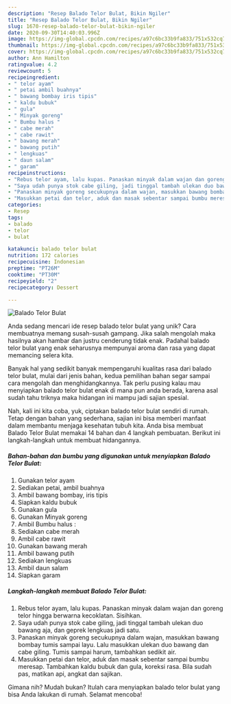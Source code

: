 ```yaml
---
description: "Resep Balado Telor Bulat, Bikin Ngiler"
title: "Resep Balado Telor Bulat, Bikin Ngiler"
slug: 1670-resep-balado-telor-bulat-bikin-ngiler
date: 2020-09-30T14:40:03.996Z
image: https://img-global.cpcdn.com/recipes/a97c6bc33b9fa833/751x532cq70/balado-telor-bulat-foto-resep-utama.jpg
thumbnail: https://img-global.cpcdn.com/recipes/a97c6bc33b9fa833/751x532cq70/balado-telor-bulat-foto-resep-utama.jpg
cover: https://img-global.cpcdn.com/recipes/a97c6bc33b9fa833/751x532cq70/balado-telor-bulat-foto-resep-utama.jpg
author: Ann Hamilton
ratingvalue: 4.2
reviewcount: 5
recipeingredient:
- " telor ayam"
- " petai ambil buahnya"
- " bawang bombay iris tipis"
- " kaldu bubuk"
- " gula"
- " Minyak goreng"
- " Bumbu halus "
- " cabe merah"
- " cabe rawit"
- " bawang merah"
- " bawang putih"
- " lengkuas"
- " daun salam"
- " garam"
recipeinstructions:
- "Rebus telor ayam, lalu kupas. Panaskan minyak dalam wajan dan goreng telor hingga berwarna kecoklatan. Sisihkan."
- "Saya udah punya stok cabe giling, jadi tinggal tambah ulekan duo bawang aja, dan geprek lengkuas jadi satu."
- "Panaskan minyak goreng secukupnya dalam wajan, masukkan bawang bombay tumis sampai layu. Lalu masukkan ulekan duo bawang dan cabe giling. Tumis sampai harum, tambahkan sedikit air."
- "Masukkan petai dan telor, aduk dan masak sebentar sampai bumbu meresap. Tambahkan kaldu bubuk dan gula, koreksi rasa. Bila sudah pas, matikan api, angkat dan sajikan."
categories:
- Resep
tags:
- balado
- telor
- bulat

katakunci: balado telor bulat 
nutrition: 172 calories
recipecuisine: Indonesian
preptime: "PT26M"
cooktime: "PT30M"
recipeyield: "2"
recipecategory: Dessert

---
```



![Balado Telor Bulat](https://img-global.cpcdn.com/recipes/a97c6bc33b9fa833/751x532cq70/balado-telor-bulat-foto-resep-utama.jpg)

Anda sedang mencari ide resep balado telor bulat yang unik? Cara membuatnya memang susah-susah gampang. Jika salah mengolah maka hasilnya akan hambar dan justru cenderung tidak enak. Padahal balado telor bulat yang enak seharusnya mempunyai aroma dan rasa yang dapat memancing selera kita.



Banyak hal yang sedikit banyak mempengaruhi kualitas rasa dari balado telor bulat, mulai dari jenis bahan, kedua pemilihan bahan segar sampai cara mengolah dan menghidangkannya. Tak perlu pusing kalau mau menyiapkan balado telor bulat enak di mana pun anda berada, karena asal sudah tahu triknya maka hidangan ini mampu jadi sajian spesial.


Nah, kali ini kita coba, yuk, ciptakan balado telor bulat sendiri di rumah. Tetap dengan bahan yang sederhana, sajian ini bisa memberi manfaat dalam membantu menjaga kesehatan tubuh kita. Anda bisa membuat Balado Telor Bulat memakai 14 bahan dan 4 langkah pembuatan. Berikut ini langkah-langkah untuk membuat hidangannya.

<!--inarticleads1-->

##### Bahan-bahan dan bumbu yang digunakan untuk menyiapkan Balado Telor Bulat:

1. Gunakan  telor ayam
1. Sediakan  petai, ambil buahnya
1. Ambil  bawang bombay, iris tipis
1. Siapkan  kaldu bubuk
1. Gunakan  gula
1. Gunakan  Minyak goreng
1. Ambil  Bumbu halus :
1. Sediakan  cabe merah
1. Ambil  cabe rawit
1. Gunakan  bawang merah
1. Ambil  bawang putih
1. Sediakan  lengkuas
1. Ambil  daun salam
1. Siapkan  garam




<!--inarticleads2-->

##### Langkah-langkah membuat Balado Telor Bulat:

1. Rebus telor ayam, lalu kupas. Panaskan minyak dalam wajan dan goreng telor hingga berwarna kecoklatan. Sisihkan.
1. Saya udah punya stok cabe giling, jadi tinggal tambah ulekan duo bawang aja, dan geprek lengkuas jadi satu.
1. Panaskan minyak goreng secukupnya dalam wajan, masukkan bawang bombay tumis sampai layu. Lalu masukkan ulekan duo bawang dan cabe giling. Tumis sampai harum, tambahkan sedikit air.
1. Masukkan petai dan telor, aduk dan masak sebentar sampai bumbu meresap. Tambahkan kaldu bubuk dan gula, koreksi rasa. Bila sudah pas, matikan api, angkat dan sajikan.




Gimana nih? Mudah bukan? Itulah cara menyiapkan balado telor bulat yang bisa Anda lakukan di rumah. Selamat mencoba!
